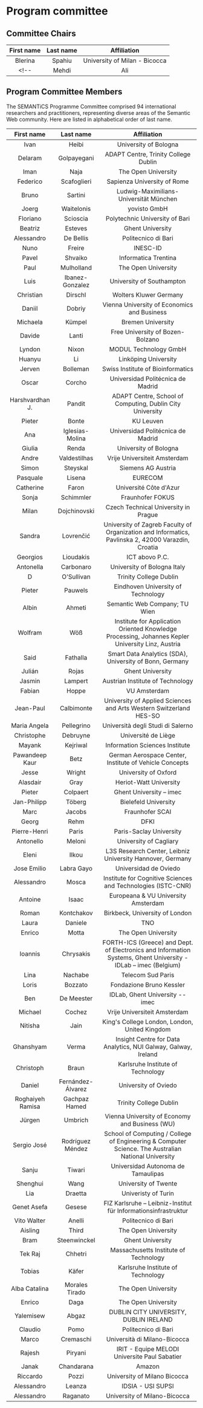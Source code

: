 # Program committee

## Committee Chairs

| First name | Last name | Affiliation|
|:------------:|:------------:|:------------:|
| Blerina | Spahiu | University of Milan - Bicocca |
<!-- | Mehdi  | Ali | Fraunhofer IAIS & Lamarr Institute| -->


## Program Committee Members

The SEMANTiCS Programme Committee comprised 94 international researchers and practitioners, representing diverse areas of the Semantic Web community. Here are listed in alphabetical order of last name.

| First name | Last name | Affiliation|
|:------------:|:------------:|:------------:|
| Ivan | Heibi | University of Bologna |
| Delaram | Golpayegani | ADAPT Centre, Trinity College Dublin |
| Iman | Naja | The Open University |
| Federico | Scafoglieri | Sapienza University of Rome |
| Bruno | Sartini | Ludwig-Maximilians-Universität München |
| Joerg | Waitelonis | yovisto GmbH |
| Floriano | Scioscia | Polytechnic University of Bari |
| Beatriz | Esteves | Ghent University |
| Alessandro | De Bellis | Politecnico di Bari |
| Nuno | Freire | INESC-ID |
| Pavel | Shvaiko | Informatica Trentina |
| Paul | Mulholland | The Open University |
| Luis | Ibanez-Gonzalez | University of Southampton |
| Christian | Dirschl | Wolters Kluwer Germany |
| Daniil | Dobriy | Vienna University of Economics and Business |
| Michaela | Kümpel | Bremen University |
| Davide | Lanti | Free University of Bozen-Bolzano |
| Lyndon | Nixon | MODUL Technology GmbH |
| Huanyu | Li | Linköping University |
| Jerven | Bolleman | Swiss Institute of Bioinformatics |
| Oscar | Corcho | Universidad Politécnica de Madrid |
| Harshvardhan J. | Pandit | ADAPT Centre, School of Computing, Dublin City University |
| Pieter | Bonte | KU Leuven |
| Ana | Iglesias-Molina | Universidad Politécnica de Madrid |
| Giulia | Renda | University of Bologna |
| Andre | Valdestilhas | Vrije Universiteit Amsterdam |
| Simon | Steyskal | Siemens AG Austria |
| Pasquale | Lisena | EURECOM |
| Catherine | Faron | Université Côte d'Azur |
| Sonja | Schimmler | Fraunhofer FOKUS |
| Milan | Dojchinovski | Czech Technical University in Prague |
| Sandra | Lovrenčić | University of Zagreb Faculty of Organization and Informatics, Pavlinska 2, 42000 Varazdin, Croatia |
| Georgios | Lioudakis | ICT abovo P.C. | University of Thessaly |
| Antonella | Carbonaro | University of Bologna Italy |
| D | O'Sullivan | Trinity College Dublin |
| Pieter | Pauwels | Eindhoven University of Technology |
| Albin | Ahmeti | Semantic Web Company; TU Wien |
| Wolfram | Wöß | Institute for Application Oriented Knowledge Processing, Johannes Kepler University Linz, Austria |
| Said | Fathalla | Smart Data Analytics (SDA), University of Bonn, Germany |
| Julián | Rojas | Ghent University |
| Jasmin | Lampert | Austrian Institute of Technology |
| Fabian | Hoppe | VU Amsterdam |
| Jean-Paul | Calbimonte | University of Applied Sciences and Arts Western Switzerland HES-SO |
| Maria Angela | Pellegrino | Università degli Studi di Salerno |
| Christophe | Debruyne | Université de Liège |
| Mayank | Kejriwal | Information Sciences Institute |
| Pawandeep Kaur | Betz | German Aerospace Center, Institute of Vehicle Concepts |
| Jesse | Wright | University of Oxford |
| Alasdair | Gray | Heriot-Watt University |
| Pieter | Colpaert | Ghent University – imec |
| Jan-Philipp | Töberg | Bielefeld University |
| Marc | Jacobs | Fraunhofer SCAI |
| Georg | Rehm | DFKI |
| Pierre-Henri | Paris | Paris-Saclay University |
| Antonello | Meloni | University of Cagliary |
| Eleni | Ilkou | L3S Research Center, Leibniz University Hannover, Germany |
| Jose Emilio | Labra Gayo | Universidad de Oviedo |
| Alessandro | Mosca | Institute for Cognitive Sciences and Technologies (ISTC-CNR) |
| Antoine | Isaac | Europeana & VU University Amsterdam |
| Roman | Kontchakov | Birkbeck, University of London |
| Laura | Daniele | TNO |
| Enrico | Motta | The Open University |
| Ioannis | Chrysakis | FORTH-ICS (Greece) and Dept. of Electronics and Information Systems, Ghent University - IDLab – imec (Belgium) |
| Lina | Nachabe | Telecom Sud Paris |
| Loris | Bozzato | Fondazione Bruno Kessler |
| Ben | De Meester | IDLab, Ghent University -- imec |
| Michael | Cochez | Vrije Universiteit Amsterdam |
| Nitisha | Jain | King's College London, London, United Kingdom |
| Ghanshyam | Verma | Insight Centre for Data Analytics, NUI Galway, Galway, Ireland |
| Christoph | Braun | Karlsruhe Institute of Technology |
| Daniel | Fernández-Álvarez | University of Oviedo |
| Roghaiyeh Ramisa | Gachpaz Hamed | Trinity College Dublin |
| Jürgen | Umbrich | Vienna University of Economy and Business (WU) |
| Sergio José | Rodríguez Méndez | School of Computing / College of Engineering & Computer Science. The Australian National University |
| Sanju | Tiwari | Universidad Autonoma de Tamaulipas |
| Shenghui | Wang | University of Twente |
| Lia | Draetta | Univeristy of Turin |
| Genet Asefa | Gesese | FIZ Karlsruhe – Leibniz-Institut für Informationsinfrastruktur |
| Vito Walter | Anelli | Politecnico di Bari |
| Aisling | Third | The Open University |
| Bram | Steenwinckel | Ghent University |
| Tek Raj | Chhetri | Massachusetts Institute of Technology |
| Tobias | Käfer | Karlsruhe Institute of Technology |
| Alba Catalina | Morales Tirado | The Open University |
| Enrico | Daga | The Open University |
| Yalemisew | Abgaz | DUBLIN CITY UNIVERSITY, DUBLIN IRELAND |
| Claudio | Pomo | Politecnico di Bari |
| Marco | Cremaschi | Università di Milano-Bicocca |
| Rajesh | Piryani | IRIT - Equipe MELODI Universite Paul Sabatier |
| Janak | Chandarana | Amazon |
| Riccardo | Pozzi | University of Milano Bicocca |
| Alessandro | Leanza | IDSIA - USI SUPSI |
| Alessandro | Raganato | University of Milano-Bicocca |
